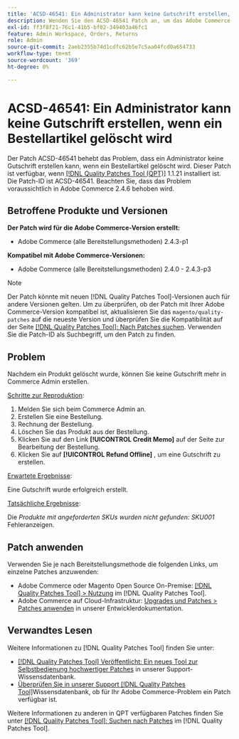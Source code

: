 ```yaml
---
title: 'ACSD-46541: Ein Administrator kann keine Gutschrift erstellen, wenn ein Bestellartikel gelöscht wird'
description: Wenden Sie den ACSD-46541 Patch an, um das Adobe Commerce-Problem zu beheben, bei dem Sie nach dem Löschen eines Produkts keine Gutschrift in Adobe Commerce Admin erstellen können.
exl-id: ff3f8f21-76c1-41b5-bf02-349403a46fc1
feature: Admin Workspace, Orders, Returns
role: Admin
source-git-commit: 2aeb2355b74d1cdfc62b5e7c5aa04fcd0a654733
workflow-type: tm+mt
source-wordcount: '369'
ht-degree: 0%

---
```


# ACSD-46541: Ein Administrator kann keine Gutschrift erstellen, wenn ein Bestellartikel gelöscht wird

Der Patch ACSD-46541 behebt das Problem, dass ein Administrator keine Gutschrift erstellen kann, wenn ein Bestellartikel gelöscht wird. Dieser Patch ist verfügbar, wenn [[!DNL Quality Patches Tool (QPT)]](/help/announcements/adobe-commerce-announcements/magento-quality-patches-released-new-tool-to-self-serve-quality-patches.md) 1.1.21 installiert ist. Die Patch-ID ist ACSD-46541. Beachten Sie, dass das Problem voraussichtlich in Adobe Commerce 2.4.6 behoben wird.

## Betroffene Produkte und Versionen

**Der Patch wird für die Adobe Commerce-Version erstellt:**

* Adobe Commerce (alle Bereitstellungsmethoden) 2.4.3-p1

**Kompatibel mit Adobe Commerce-Versionen:**

* Adobe Commerce (alle Bereitstellungsmethoden) 2.4.0 - 2.4.3-p3

>[!NOTE]
>
>Der Patch könnte mit neuen [!DNL Quality Patches Tool]-Versionen auch für andere Versionen gelten. Um zu überprüfen, ob der Patch mit Ihrer Adobe Commerce-Version kompatibel ist, aktualisieren Sie das `magento/quality-patches` auf die neueste Version und überprüfen Sie die Kompatibilität auf der Seite [[!DNL Quality Patches Tool]: Nach Patches suchen](https://experienceleague.adobe.com/tools/commerce-quality-patches/index.html). Verwenden Sie die Patch-ID als Suchbegriff, um den Patch zu finden.

## Problem

Nachdem ein Produkt gelöscht wurde, können Sie keine Gutschrift mehr in Commerce Admin erstellen.

<u>Schritte zur Reproduktion</u>:

1. Melden Sie sich beim Commerce Admin an.
1. Erstellen Sie eine Bestellung.
1. Rechnung der Bestellung.
1. Löschen Sie das Produkt aus der Bestellung.
1. Klicken Sie auf den Link **[!UICONTROL Credit Memo]** auf der Seite zur Bearbeitung der Bestellung.
1. Klicken Sie auf **[!UICONTROL Refund Offline]** , um eine Gutschrift zu erstellen.

<u>Erwartete Ergebnisse</u>:

Eine Gutschrift wurde erfolgreich erstellt.

<u>Tatsächliche Ergebnisse</u>:

Die _Produkte mit angeforderten SKUs wurden nicht gefunden: SKU001_ Fehleranzeigen.

## Patch anwenden

Verwenden Sie je nach Bereitstellungsmethode die folgenden Links, um einzelne Patches anzuwenden:

* Adobe Commerce oder Magento Open Source On-Premise: [[!DNL Quality Patches Tool] > Nutzung](https://experienceleague.adobe.com/docs/commerce-operations/tools/quality-patches-tool/usage.html) im [!DNL Quality Patches Tool].
* Adobe Commerce auf Cloud-Infrastruktur: [Upgrades und Patches > Patches anwenden](https://experienceleague.adobe.com/en/docs/commerce-cloud-service/user-guide/develop/upgrade/apply-patches) in unserer Entwicklerdokumentation.

## Verwandtes Lesen

Weitere Informationen zu [!DNL Quality Patches Tool] finden Sie unter:

* [[!DNL Quality Patches Tool] Veröffentlicht: Ein neues Tool zur Selbstbedienung hochwertiger Patches](/help/announcements/adobe-commerce-announcements/magento-quality-patches-released-new-tool-to-self-serve-quality-patches.md) in unserer Support-Wissensdatenbank.
* [Überprüfen Sie in unserer Support [!DNL Quality Patches Tool]](/help/support-tools/patches-available-in-qpt-tool/check-patch-for-magento-issue-with-magento-quality-patches.md)Wissensdatenbank, ob für Ihr Adobe Commerce-Problem ein Patch verfügbar ist.

Weitere Informationen zu anderen in QPT verfügbaren Patches finden Sie unter [[!DNL Quality Patches Tool]: Suchen nach Patches](https://experienceleague.adobe.com/tools/commerce-quality-patches/index.html) im [!DNL Quality Patches Tool].
